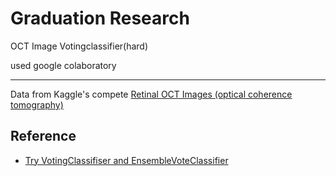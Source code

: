 # Graduation Research
 OCT Image Votingclassifier(hard)
 
 used google colaboratory
____
Data from Kaggle's compete [Retinal OCT Images (optical coherence tomography)](https://www.kaggle.com/datasets/paultimothymooney/kermany2018)

## Reference
* [Try VotingClassifiser and EnsembleVoteClassifier](https://www.kaggle.com/code/boulaalamcfk/try-votingclassifiser-and-ensemblevoteclassifier)
